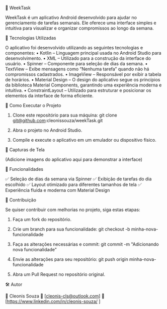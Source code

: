 📅 WeekTask

WeekTask é um aplicativo Android desenvolvido para ajudar no gerenciamento de tarefas semanais. Ele oferece uma interface simples e intuitiva para visualizar e organizar compromissos ao longo da semana.

📱 Tecnologias Utilizadas

O aplicativo foi desenvolvido utilizando as seguintes tecnologias e componentes:
	• Kotlin – Linguagem principal usada no Android Studio para desenvolvimento.
	• XML – Utilizado para a construção da interface do usuário.
	• Spinner – Componente para seleção de dias da semana.
	• TextView – Exibe mensagens como “Nenhuma tarefa” quando não há compromissos cadastrados.
	• ImageView – Responsável por exibir a tabela de horários.
	• Material Design – O design do aplicativo segue os princípios da biblioteca Material Components, garantindo uma experiência moderna e intuitiva.
	• ConstraintLayout – Utilizado para estruturar e posicionar os elementos da interface de forma eficiente.

🔧 Como Executar o Projeto

1. Clone este repositório para sua máquina:
  git clone git@github.com:cleonissouza/weekTask.git

2. Abra o projeto no Android Studio.
3. Compile e execute o aplicativo em um emulador ou dispositivo físico.

📸 Capturas de Tela

(Adicione imagens do aplicativo aqui para demonstrar a interface)

📌 Funcionalidades

✅ Seleção de dias da semana via Spinner
✅ Exibição de tarefas do dia escolhido
✅ Layout otimizado para diferentes tamanhos de tela
✅ Experiência fluida e moderna com Material Design

🤝 Contribuição

Se quiser contribuir com melhorias no projeto, siga estas etapas:
1. Faça um fork do repositório.

2. Crie um branch para sua funcionalidade:
 git checkout -b minha-nova-funcionalidade

3. Faça as alterações necessárias e commit:
  git commit -m "Adicionando nova funcionalidade"

4. Envie as alterações para seu repositório:
    git push origin minha-nova-funcionalidade

5. Abra um Pull Request no repositório original.

🛠️ Autor

👤 Cleonis Souza
📧 [cleonis-cls@outlook.com]
🔗 [https://www.linkedin.com/in/cleonis-souza/ ]
